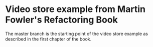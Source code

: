 # Video store example from Martin Fowler's Refactoring Book

The master branch is the starting point of the video store example as described in the first chapter of the book.
